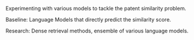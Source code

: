 Experimenting with various models to tackle the patent similarity problem. 

Baseline: Language Models that directly predict the similarity score. 

Research: Dense retrieval methods, ensemble of various language models. 
